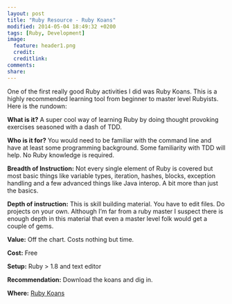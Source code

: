 ```yaml
---
layout: post
title: "Ruby Resource - Ruby Koans"
modified: 2014-05-04 18:49:32 +0200
tags: [Ruby, Development]
image:
  feature: header1.png
  credit: 
  creditlink: 
comments: 
share: 
---
```

One of the first really good Ruby activities I did was Ruby Koans. This is a highly recommended learning tool from beginner to master level Rubyists. Here is the rundown:

**What is it?** A super cool way of learning Ruby by doing thought provoking exercises seasoned with a dash of TDD.

**Who is it for?** You would need to be familiar with the command line and have at least some programming background. Some familiarity with TDD will help. No Ruby knowledge is required.

**Breadth of Instruction:** Not every single element of Ruby is covered but most basic things like variable types, iteration, hashes, blocks, exception handling and a few advanced things like Java interop. A bit more than just the basics.

**Depth of instruction:** This is skill building material. You have to edit files. Do projects on your own. Although I’m far from a ruby master I suspect there is enough depth in this material that even a master level folk would get a couple of gems.

**Value:** Off the chart. Costs nothing but time.

**Cost:** Free

**Setup:** Ruby > 1.8 and text editor

**Recommendation:** Download the koans and dig in. 

**Where:** [Ruby Koans](http://rubykoans.com "Title")
